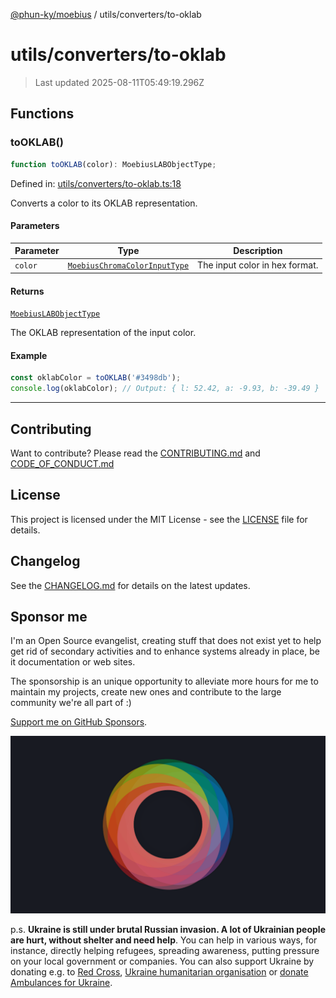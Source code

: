 [@phun-ky/moebius](../../README.md) / utils/converters/to-oklab

# utils/converters/to-oklab

> Last updated 2025-08-11T05:49:19.296Z

##

## Functions

### toOKLAB()

```ts
function toOKLAB(color): MoebiusLABObjectType;
```

Defined in: [utils/converters/to-oklab.ts:18](https://github.com/phun-ky/moebius/blob/main/src/utils/converters/to-oklab.ts#L18)

Converts a color to its OKLAB representation.

#### Parameters

| Parameter | Type                                                                        | Description                    |
| --------- | --------------------------------------------------------------------------- | ------------------------------ |
| `color`   | [`MoebiusChromaColorInputType`](../../types.md#moebiuschromacolorinputtype) | The input color in hex format. |

#### Returns

[`MoebiusLABObjectType`](../../types.md#moebiuslabobjecttype)

The OKLAB representation of the input color.

#### Example

```ts
const oklabColor = toOKLAB('#3498db');
console.log(oklabColor); // Output: { l: 52.42, a: -9.93, b: -39.49 }
```

---

## Contributing

Want to contribute? Please read the [CONTRIBUTING.md](https://github.com/phun-ky/moebius/blob/main/CONTRIBUTING.md) and [CODE_OF_CONDUCT.md](https://github.com/phun-ky/moebius/blob/main/CODE_OF_CONDUCT.md)

## License

This project is licensed under the MIT License - see the [LICENSE](https://github.com/phun-ky/moebius/blob/main/LICENSE) file for details.

## Changelog

See the [CHANGELOG.md](https://github.com/phun-ky/moebius/blob/main/CHANGELOG.md) for details on the latest updates.

## Sponsor me

I'm an Open Source evangelist, creating stuff that does not exist yet to help get rid of secondary activities and to enhance systems already in place, be it documentation or web sites.

The sponsorship is an unique opportunity to alleviate more hours for me to maintain my projects, create new ones and contribute to the large community we're all part of :)

[Support me on GitHub Sponsors](https://github.com/sponsors/phun-ky).

![logo](https://github.com/phun-ky/moebius/blob/main/public/images/logo/logo-ring.png?raw=true)

p.s. **Ukraine is still under brutal Russian invasion. A lot of Ukrainian people are hurt, without shelter and need help**. You can help in various ways, for instance, directly helping refugees, spreading awareness, putting pressure on your local government or companies. You can also support Ukraine by donating e.g. to [Red Cross](https://www.icrc.org/en/donate/ukraine), [Ukraine humanitarian organisation](https://savelife.in.ua/en/donate-en/#donate-army-card-weekly) or [donate Ambulances for Ukraine](https://www.gofundme.com/f/help-to-save-the-lives-of-civilians-in-a-war-zone).
